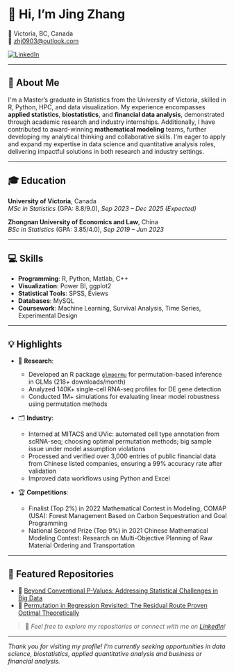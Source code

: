 # 👋 Hi, I’m Jing Zhang
📍 Victoria, BC, Canada  
📧 zhj0903@outlook.com

[![LinkedIn](https://img.shields.io/badge/-LinkedIn-blue?style=flat&logo=linkedin&logoColor=white)](https://www.linkedin.com/in/jing-zhang-105950342/)

---

## 🎯 About Me
I'm a Master’s graduate in Statistics from the University of Victoria, skilled in R, Python, HPC, and data visualization. My experience encompasses **applied statistics**, **biostatistics**, and **financial data analysis**, demonstrated through academic research and industry internships. Additionally, I have contributed to award-winning **mathematical modeling** teams, further developing my analytical thinking and collaborative skills. I'm eager to apply and expand my expertise in data science and quantitative analysis roles, delivering impactful solutions in both research and industry settings.

---

## 🎓 Education  
**University of Victoria**, Canada  
*MSc in Statistics* (GPA: 8.8/9.0), *Sep 2023 – Dec 2025 (Expected)*  

**Zhongnan University of Economics and Law**, China  
*BSc in Statistics* (GPA: 3.85/4.0), *Sep 2019 – Jun 2023*  

---

## 💻 Skills  
- **Programming**: R, Python, Matlab, C++  
- **Visualization**: Power BI, ggplot2  
- **Statistical Tools**: SPSS, Eviews
- **Databases**: MySQL
- **Coursework**: Machine Learning, Survival Analysis, Time Series, Experimental Design   

---
## 💡 Highlights

- 🔬 **Research**:  
  - Developed an R package [`glmpermu`](https://cran.r-project.org/web/packages/glmpermu/glmpermu.pdf) for permutation-based inference in GLMs (218+ downloads/month)  
  - Analyzed 140K+ single-cell RNA-seq profiles for DE gene detection  
  - Conducted 1M+ simulations for evaluating linear model robustness using permutation methods  

- 🗂️ **Industry**:  
  - Interned at MITACS and UVic: automated cell type annotation from scRNA-seq; choosing optimal permutation methods; big sample issue under model assumption violations
  - Processed and verified over 3,000 entries of public financial data from Chinese listed companies, ensuring a 99% accuracy rate after validation
  - Improved data workflows using Python and Excel  

- 🏆 **Competitions**:  
  - Finalist (Top 2%) in 2022 Mathematical Contest in Modeling, COMAP (USA): Forest Management Based on Carbon Sequestration and Goal Programming
  - National Second Prize (Top 9%) in 2021 Chinese Mathematical Modeling Contest: Research on Multi-Objective Planning of Raw Material Ordering and Transportation
---

## 📂 Featured Repositories

- 🔗 [Beyond Conventional P-Values: Addressing Statistical Challenges in Big Data](https://github.com/skyler93z/bigDataIssue)  
- 🔗 [Permutation in Regression Revisited: The Residual Route Proven Optimal Theoretically](https://github.com/skyler93z/Permutation)  


> 📌 *Feel free to explore my repositories or connect with me on [LinkedIn](https://www.linkedin.com/in/jing-zhang-105950342/)!*

---


*Thank you for visiting my profile! I’m currently seeking opportunities in data science, biostatistics, applied quantitative analysis and business or financial analysis.*
